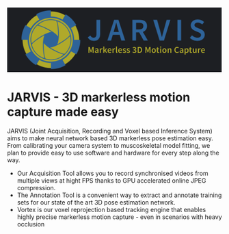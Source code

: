![](Banner.png)

# JARVIS - 3D markerless motion capture made easy
JARVIS (Joint Acquisition, Recording and Voxel based Inference System) aims to make neural network based 3D markerless pose estimation easy. From calibrating your 
camera system to muscoskeletal model fitting, we plan to provide easy to use software and hardware for every step along the way. 
 - Our Acquisition Tool allows you to record synchronised videos from multiple views at hight FPS thanks to GPU accelerated online JPEG compression. 
 - The Annotation Tool is a convenient way to extract and annotate training sets for our state of the art 3D pose estimation network. 
 - Vortex is our voxel reprojection based tracking engine that enables highly precise markerless motion capture - even in scenarios with heavy occlusion
